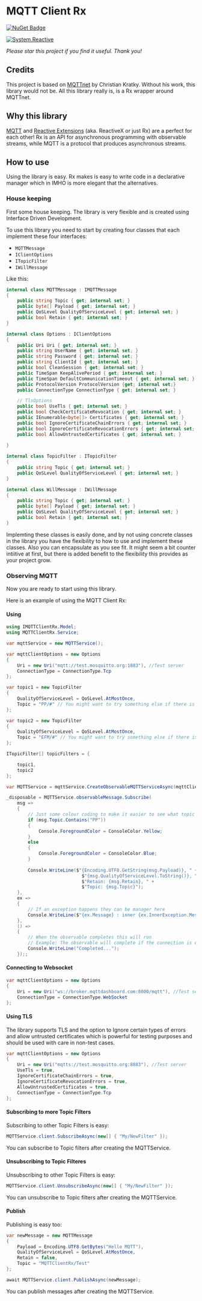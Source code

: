 # MQTT Client Rx

[![NuGet Badge](https://buildstats.info/nuget/MQTTClientRx)](https://www.nuget.org/packages/MQTTClientRx)

[![System.Reactive](http://img.shields.io/badge/Rx-v4.0.0-ff69b4.svg)](http://reactivex.io/) 

*Please star this project if you find it useful. Thank you!*

## Credits
This project is based on [MQTTnet](https://github.com/chkr1011/MQTTnet) by Christian Kratky. Without his work, this library would not be. All this library really is, is a Rx wrapper around MQTTnet. 

## Why this library
[MQTT](http://mqtt.org/) and [Reactive Extensions](http://reactivex.io/) (aka. ReactiveX or just Rx) are a perfect for each other! Rx is an API for asynchronous programming
with observable streams, while MQTT is a protocol that produces asynchronous streams.

## How to use
Using the library is easy. Rx makes is easy to write code in a declarative manager which in IMHO is more elegant that the alternatives. 


### House keeping
First some house keeping. The library is very flexible and is created using Interface Driven Development. 

To use this library you need to start by creating four classes that each implement these four interfaces: 
- `MQTTMessage`
- `IClientOptions`
- `ITopicFilter`
- `IWillMessage`

Like this:
```csharp
internal class MQTTMessage : IMQTTMessage
{
    public string Topic { get; internal set; }
    public byte[] Payload { get; internal set; }
    public QoSLevel QualityOfServiceLevel { get; internal set; }
    public bool Retain { get; internal set; }
}
```

```csharp
internal class Options : IClientOptions
{
    public Uri Uri { get; internal set; }
    public string UserName { get; internal set; }
    public string Password { get; internal set; }
    public string ClientId { get; internal set; }
    public bool CleanSession { get; internal set; }
    public TimeSpan KeepAlivePeriod { get; internal set; }
    public TimeSpan DefaultCommunicationTimeout { get; internal set; }
    public ProtocolVersion ProtocolVersion {get; internal set;}
	public ConnectionType ConnectionType { get; internal set; }

	// TlsOptions
    public bool UseTls { get; internal set; }
    public bool CheckCertificateRevocation { get; internal set; }
    public IEnumerable<byte[]> Certificates { get; internal set; }
    public bool IgnoreCertificateChainErrors { get; internal set; }
    public bool IgnoreCertificateRevocationErrors { get; internal set; }
    public bool AllowUntrustedCertificates { get; internal set; }
    
}
```

```csharp
internal class TopicFilter : ITopicFilter
{
    public string Topic { get; internal set; }
    public QoSLevel QualityOfServiceLevel { get; internal set; }
}
```

```csharp
internal class WillMessage : IWillMessage
{
    public string Topic { get; internal set; }
    public byte[] Payload { get; internal set; }
    public QoSLevel QualityOfServiceLevel { get; internal set; }
    public bool Retain { get; internal set; }
}
```
Implemting these classes is easily done, and by not using concrete classes in the library you have the flexibility to how to use and implement these classes. Also you can encapsulate as you see fit. It might seem a bit counter intiitive at first, but there is added benefit to the flexibility this provides as your project grow.

### Observing MQTT
Now you are ready to start using this library.

Here is an example of using the MQTT Client Rx:
#### Using
```csharp
using IMQTTClientRx.Model;
using MQTTClientRx.Service;
```

```csharp
var mqttService = new MQTTService();

var mqttClientOptions = new Options
{
	Uri = new Uri("mqtt://test.mosquitto.org:1883"), //Test server
	ConnectionType = ConnectionType.Tcp
};

var topic1 = new TopicFilter
{
    QualityOfServiceLevel = QoSLevel.AtMostOnce,
    Topic = "PP/#" // You might want to try something else if there is nothing is published to this topic in the test server at the time of testing this.
};

var topic2 = new TopicFilter
{
    QualityOfServiceLevel = QoSLevel.AtMostOnce,
    Topic = "EFM/#" // You might want to try something else if there is nothing is published to this topic in the test server at the time of testing this.
};

ITopicFilter[] topicFilters = {

    topic1,
    topic2
};

var MQTTService = mqttService.CreateObservableMQTTServiceAsync(mqttClientOptions, topicFilters); //The topic filters are optional

_disposable = MQTTService.observableMessage.Subscribe(
    msg =>
    {
        // Just some colour coding to make it easier to see what topic is what
        if (msg.Topic.Contains("PP"))
        {
            Console.ForegroundColor = ConsoleColor.Yellow;
        }
        else
        {
            Console.ForegroundColor = ConsoleColor.Blue;
        }
        
        Console.WriteLine($"{Encoding.UTF8.GetString(msg.Payload)}, " +
                            $"{msg.QualityOfServiceLevel.ToString()}, " +
                            $"Retain: {msg.Retain}, " +
                            $"Topic: {msg.Topic}");
    },
    ex =>
    {
        // If an exception happens they can be manager here
        Console.WriteLine($"{ex.Message} : inner {ex.InnerException.Message}");
    },
    () =>
    {
        // When the observable completes this will run
        // Example: The observable will complete if the connection is ended by the serter
        Console.WriteLine("Completed...");
    });;
```
#### Connecting to Websocket

```csharp
var mqttClientOptions = new Options
{
	Uri = new Uri("ws://broker.mqttdashboard.com:8000/mqtt"), //Test server
	ConnectionType = ConnectionType.WebSocket
};
```

#### Using TLS
The library supports TLS and the option to Ignore certain types of errors and allow untrusted certificates which is powerful for testing purposes and should be used with care in non-test cases.

```csharp
var mqttClientOptions = new Options
{
	Uri = new Uri("mqtts://test.mosquitto.org:8883"), //Test server
	UseTls = true,
	IgnoreCertificateChainErrors = true,
	IgnoreCertificateRevocationErrors = true,
	AllowUntrustedCertificates = true,
	ConnectionType = ConnectionType.Tcp
};
```

#### Subscribing to more Topic Filters

Subscribing to other Topic Filters is easy:
```csharp
MQTTService.client.SubscribeAsync(new[] { "My/NewFilter" });
```
You can subscribe to Topic filters after creating the MQTTService.
#### Unsubscribing to Topic Filteres
Unsubscribing to other Topic Filters is easy:
```csharp
MQTTService.client.UnsubscribeAsync(new[] { "My/NewFilter" });
```
You can unsubscribe to Topic filters after creating the MQTTService.
#### Publish
Publishing is easy too:
```csharp
var newMessage = new MQTTMessage
{
    Payload = Encoding.UTF8.GetBytes("Hello MQTT"),
    QualityOfServiceLevel = QoSLevel.AtMostOnce,
    Retain = false,
    Topic = "MQTTClientRx/Test"
};

await MQTTService.client.PublishAsync(newMessage);
```
You can publish messages after creating the MQTTService.
